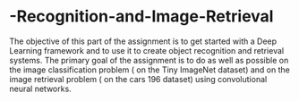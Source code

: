 # -Recognition-and-Image-Retrieval
The objective of this part of the assignment is to get started with a Deep Learning framework
and to use it to create object recognition and retrieval systems. The primary goal of the
assignment is to do as well as possible on the image classification problem ( on the Tiny
ImageNet dataset) and on the image retrieval problem ( on the cars 196 dataset) using
convolutional neural networks.
